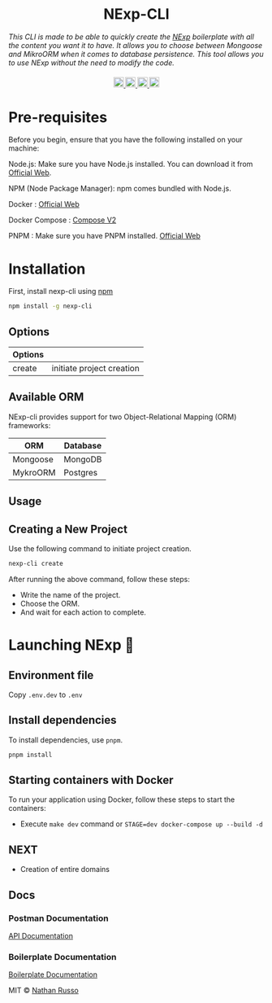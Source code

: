 <h1 align="center">
    NExp-CLI
</h1>

_This CLI is made to be able to quickly create the [NExp](https://github.com/DigiChanges/node-experience) boilerplate with all the content you want it to have.
It allows you to choose between Mongoose and MikroORM when it comes to database persistence.
This tool allows you to use NExp without the need to modify the code._

<h4 align="center">
  <a href="https://github.com/DigiChanges/nexp-cli/blob/master/.github/workflows/release.yml">
    <img src="https://img.shields.io/github/actions/workflow/status/DigiChanges/nexp-cli/release.yml?branch=master&label=pipeline&style=flat-square" alt="continuous integration" style="height: 20px;">
  </a>
  <a href="https://github.com/DigiChanges/nexp-cli/graphs/contributors">
    <img src="https://img.shields.io/github/contributors-anon/DigiChanges/nexp-cli?color=yellow&style=flat-square" alt="contributors" style="height: 20px;">
  </a>
  <a href="./LICENSE.txt">
    <img src="https://img.shields.io/badge/license-MIT-blue.svg?style=flat-square&label=license" alt="license" style="height: 20px;">
  </a>
  <a href="./LICENSE.txt">
    <img src="https://img.shields.io/npm/v/nexp-cli.svg?style=flat-square&label=npm" alt="license" style="height: 20px;">
  </a>
  <br>
</h4>

# Pre-requisites

Before you begin, ensure that you have the following installed on your machine:

Node.js: Make sure you have Node.js installed. You can download it from [Official Web](nodejs.org).

NPM (Node Package Manager): npm comes bundled with Node.js.

Docker : [Official Web](https://www.docker.com/)

Docker Compose :  [Compose V2](https://docs.docker.com/compose/install/)

PNPM : Make sure you have PNPM installed. [Official Web](https://pnpm.io/es/)

# Installation

First, install nexp-cli using [npm](https://www.npmjs.com/)

```bash
npm install -g nexp-cli
```


## Options

| Options |    |
|--- | --- |
| create | initiate project creation |


## Available ORM

NExp-cli provides support for two Object-Relational Mapping (ORM) frameworks:

| ORM | Database |
| --- | --- |
| Mongoose | MongoDB |
| MykroORM | Postgres |



## Usage


## Creating a New Project

Use the following command to initiate project creation.

```bash
nexp-cli create
```

After running the above command, follow these steps:


- Write the name of the project.
- Choose the ORM.
- And wait for each action to complete.

# Launching NExp :rocket:

## Environment file

Copy `.env.dev` to `.env`

## Install dependencies

To install dependencies, use `pnpm`.

```bash
pnpm install
```


## Starting containers with Docker

To run your application using Docker, follow these steps to start the containers:

- Execute `make dev` command or `STAGE=dev docker-compose up --build -d`


## NEXT

- Creation of entire domains

## Docs

### Postman Documentation

[API Documentation](https://documenter.getpostman.com/view/10426172/Tz5je15Z)

### Boilerplate Documentation

[Boilerplate Documentation](https://digichanges.github.io/node-experience)

MIT © [Nathan Russo]()

